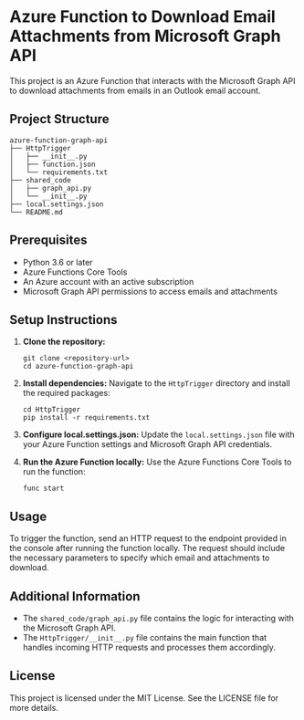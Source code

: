# Azure Function to Download Email Attachments from Microsoft Graph API

This project is an Azure Function that interacts with the Microsoft Graph API to download attachments from emails in an Outlook email account.

## Project Structure

```
azure-function-graph-api
├── HttpTrigger
│   ├── __init__.py
│   ├── function.json
│   └── requirements.txt
├── shared_code
│   ├── graph_api.py
│   └── __init__.py
├── local.settings.json
└── README.md
```

## Prerequisites

- Python 3.6 or later
- Azure Functions Core Tools
- An Azure account with an active subscription
- Microsoft Graph API permissions to access emails and attachments

## Setup Instructions

1. **Clone the repository:**
   ```
   git clone <repository-url>
   cd azure-function-graph-api
   ```

2. **Install dependencies:**
   Navigate to the `HttpTrigger` directory and install the required packages:
   ```
   cd HttpTrigger
   pip install -r requirements.txt
   ```

3. **Configure local.settings.json:**
   Update the `local.settings.json` file with your Azure Function settings and Microsoft Graph API credentials.

4. **Run the Azure Function locally:**
   Use the Azure Functions Core Tools to run the function:
   ```
   func start
   ```

## Usage

To trigger the function, send an HTTP request to the endpoint provided in the console after running the function locally. The request should include the necessary parameters to specify which email and attachments to download.

## Additional Information

- The `shared_code/graph_api.py` file contains the logic for interacting with the Microsoft Graph API.
- The `HttpTrigger/__init__.py` file contains the main function that handles incoming HTTP requests and processes them accordingly.

## License

This project is licensed under the MIT License. See the LICENSE file for more details.